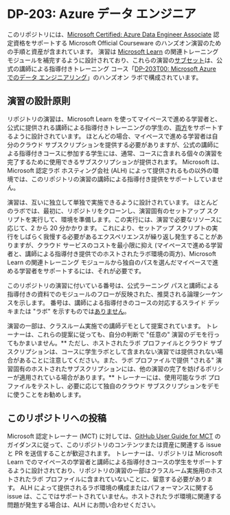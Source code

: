 # DP-203: Azure データ エンジニア

このリポジトリには、[Microsoft Certified: Azure Data Engineer Associate](https://learn.microsoft.com/certifications/azure-data-engineer/) 認定資格をサポートする Microsoft Official Courseware のハンズオン演習のための手順と資産が含まれています。 演習は [Microsoft Learn](https://learn.microsoft.com/training) の関連トレーニング モジュールを補完するように設計されており、これらの演習の<u>サブセット</u>は、公式の講師による指導付きトレーニング コース「[DP-203T00: Microsoft Azure でのデータ エンジニアリング](https://learn.microsoft.com/training/courses/dp-203t00)」のハンズオン ラボで構成されています。

## 演習の設計原則

リポジトリの演習は、Microsoft Learn を使ってマイペースで進める学習者と、公式に提供される講師による指導付きトレーニングの学生の、<u>両方</u>をサポートするように設計されています。 ほとんどの場合、マイペースで進める学習者は自分のクラウド サブスクリプションを提供する必要がありますが、公式の講師による指導付きコースに参加する学生には、通常、コースに含まれる個々の演習を完了するために使用できるサブスクリプションが提供されます。 Microsoft は、Microsoft 認定ラボ ホスティング会社 (ALH) によって提供されるもの以外の環境では、このリポジトリの演習の講師による指導付き提供をサポートしていません。

演習は、互いに独立して単独で実施できるように設計されています。 ほとんどのラボでは、最初に、リポジトリをクローンし、演習固有のセットアップ スクリプトを実行して、環境を準備します。この実行には、演習で必要なリソースに応じて、2 から 20 分かかります。 これにより、セットアップ スクリプトの実行をしばらく我慢する必要があるエクスペリエンスが繰り返し発生することがありますが、クラウド サービスのコストを最小限に抑え (マイペースで進める学習者と、講師による指導付き提供でのホストされたラボ環境の両方)、Microsoft Learn の関連トレーニング モジュールから独自のパスを選んだマイペースで進める学習者をサポートするには、それが必要です。

このリポジトリの演習に付いている番号は、公式ラーニング パスと講師による指導付きの資料でのモジュールのフローが反映された、推奨される論理シーケンスを示します。 番号は、講師による指導付きのコースの対応するスライド デッキまたは "ラボ" を示すものでは<u>ありません</u>。

演習の一部は、クラスルーム実施での講師デモとして提案されています。 トレーナーは、これらの提案に従っても、自分の判断で "任意の" 演習のデモを行ってもかまいません。** ただし、ホストされたラボ プロファイルとクラウド サブスクリプションは、コースに学生ラボとして含まれない演習では提供されない場合があることに注意してください。また、ラボ プロファイルで提供 "される" 演習固有のホストされたサブスクリプションには、他の演習の完了を妨げるポリシーが適用されている場合があります。** トレーナーには、使用可能なラボ プロファイルをテストし、必要に応じて独自のクラウド サブスクリプションをデモに使うことをお勧めします。

## このリポジトリへの投稿

Microsoft 認定トレーナー (MCT) に対しては、[GitHub User Guide for MCT](https://microsoftlearning.github.io/MCT-User-Guide/) のガイダンスに従って、このリポジトリのコンテンツまたは資産に関連する issue と PR を送信することが歓迎されます。 トレーナーは、リポジトリは Microsoft Learn でのマイペースの学習者と講師による指導付きコースの学生をサポートするように設計されており、リポジトリの演習の一部はクラスルーム実施用のホストされたラボ プロファイルに含まれていないことに、留意する必要があります。 ALH によって提供されるラボ環境の構成またはパフォーマンスに関する issue は、ここではサポートされていません。ホストされたラボ環境に関連する問題が発生する場合は、ALH にお問い合わせください。
